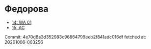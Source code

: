 # Федорова
- [14: WA 01](14.md)
- [15: AC](15.md)

Commit: 4e70d8a3d352983c96864799eeb2f841adc016df
 fetched at: 20201006-003256
